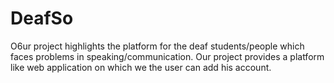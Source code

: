 # DeafSo 
  O6ur project highlights the platform for the  deaf students/people which faces problems in speaking/communication. Our project provides a platform like  web application on which we the user can add his account.


